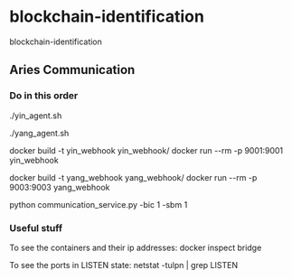 # blockchain-identification

blockchain-identification



## Aries Communication

### Do in this order

./yin_agent.sh

./yang_agent.sh

docker build -t yin_webhook yin_webhook/
docker run --rm -p 9001:9001 yin_webhook

docker build -t yang_webhook yang_webhook/
docker run --rm -p 9003:9003 yang_webhook

python communication_service.py -bic 1 -sbm 1

### Useful stuff 

To see the containers and their ip addresses: docker inspect bridge

To see the ports in LISTEN state: netstat -tulpn | grep LISTEN
